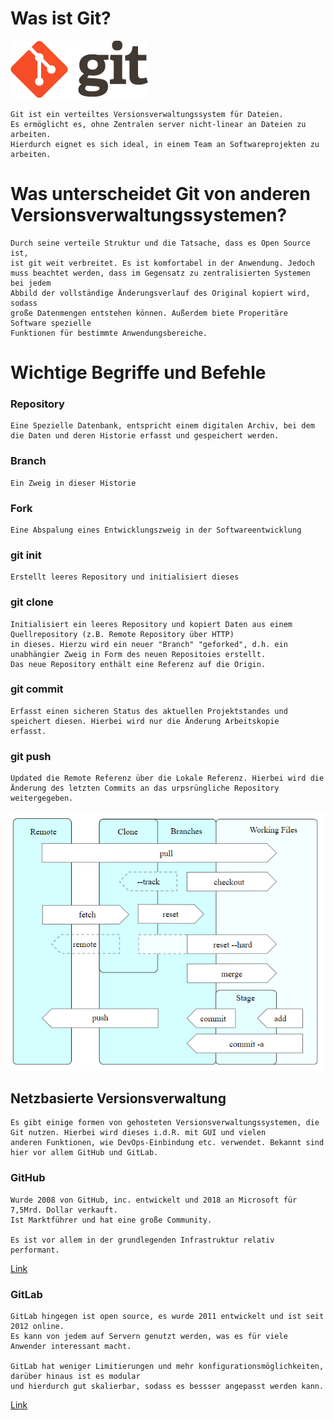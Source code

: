 # Was ist Git? 

![GitLogo](bilder\0.png)


    Git ist ein verteiltes Versionsverwaltungssystem für Dateien.
    Es ermöglicht es, ohne Zentralen server nicht-linear an Dateien zu arbeiten. 
    Hierdurch eignet es sich ideal, in einem Team an Softwareprojekten zu arbeiten.


# Was unterscheidet Git von anderen Versionsverwaltungssystemen? 

    Durch seine verteile Struktur und die Tatsache, dass es Open Source ist,
    ist git weit verbreitet. Es ist komfortabel in der Anwendung. Jedoch
    muss beachtet werden, dass im Gegensatz zu zentralisierten Systemen bei jedem
    Abbild der vollständige Änderungsverlauf des Original kopiert wird, sodass
    große Datenmengen entstehen können. Außerdem biete Properitäre Software spezielle
    Funktionen für bestimmte Anwendungsbereiche.

# Wichtige Begriffe und Befehle

### Repository

	Eine Spezielle Datenbank, entspricht einem digitalen Archiv, bei dem die Daten und deren Historie erfasst und gespeichert werden.

### Branch

	Ein Zweig in dieser Historie

### Fork
	
	Eine Abspalung eines Entwicklungszweig in der Softwareentwicklung

### git init

	Erstellt leeres Repository und initialisiert dieses

### git clone

	Initialisiert ein leeres Repository und kopiert Daten aus einem Quellrepository (z.B. Remote Repository über HTTP)
	in dieses. Hierzu wird ein neuer "Branch" "geforked", d.h. ein unabhängier Zweig in Form des neuen Repositoies erstellt.
	Das neue Repository enthält eine Referenz auf die Origin.

### git commit

	Erfasst einen sicheren Status des aktuellen Projektstandes und speichert diesen. Hierbei wird nur die Änderung Arbeitskopie
	erfasst.

### git push


	Updated die Remote Referenz über die Lokale Referenz. Hierbei wird die Änderung des letzten Commits an das urpsrüngliche Repository
	weitergegeben.

![GitDiagram](bilder\1.png)

## Netzbasierte Versionsverwaltung

    Es gibt einige formen von gehosteten Versionsverwaltungssystemen, die Git nutzen. Hierbei wird dieses i.d.R. mit GUI und vielen 
    anderen Funktionen, wie DevOps-Einbindung etc. verwendet. Bekannt sind hier vor allem GitHub und GitLab.

### GitHub

	Wurde 2008 von GitHub, inc. entwickelt und 2018 an Microsoft für 7,5Mrd. Dollar verkauft.
	Ist Marktführer und hat eine große Community.

	Es ist vor allem in der grundlegenden Infrastruktur relativ performant.

[Link](https://github.com/)

### GitLab

	GitLab hingegen ist open source, es wurde 2011 entwickelt und ist seit 2012 online.
	Es kann von jedem auf Servern genutzt werden, was es für viele Anwender interessant macht.

	GitLab hat weniger Limitierungen und mehr konfigurationsmöglichkeiten, darüber hinaus ist es modular
	und hierdurch gut skalierbar, sodass es bessser angepasst werden kann.

[Link](https://gitlab.com/)

